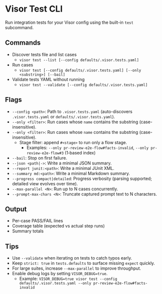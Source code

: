 # Visor Test CLI

Run integration tests for your Visor config using the built-in `test` subcommand.

## Commands

- Discover tests file and list cases
  - `visor test --list [--config defaults/.visor.tests.yaml]`
- Run cases
  - `visor test [--config defaults/.visor.tests.yaml] [--only <substring>] [--bail]`
- Validate tests YAML without running
  - `visor test --validate [--config defaults/.visor.tests.yaml]`

## Flags

- `--config <path>`: Path to `.visor.tests.yaml` (auto-discovers `.visor.tests.yaml` or `defaults/.visor.tests.yaml`).
- `--only <filter>`: Run cases whose `name` contains the substring (case-insensitive).
 - `--only <filter>`: Run cases whose `name` contains the substring (case-insensitive).
   - Stage filter: append `#<stage>` to run only a flow stage.
     - Examples: `--only pr-review-e2e-flow#facts-invalid`, `--only pr-review-e2e-flow#3` (1‑based index)
- `--bail`: Stop on first failure.
- `--json <path|->`: Write a minimal JSON summary.
- `--report junit:<path>`: Write a minimal JUnit XML.
- `--summary md:<path>`: Write a minimal Markdown summary.
- `--progress compact|detailed`: Progress verbosity (parsing supported; detailed view evolves over time).
- `--max-parallel <N>`: Run up to N cases concurrently.
- `--prompt-max-chars <N>`: Truncate captured prompt text to N characters.

## Output

- Per-case PASS/FAIL lines
- Coverage table (expected vs actual step runs)
- Summary totals

## Tips

- Use `--validate` when iterating on tests to catch typos early.
- Keep `strict: true` in `tests.defaults` to surface missing `expect` quickly.
- For large suites, increase `--max-parallel` to improve throughput.
- Enable debug logs by setting `VISOR_DEBUG=true`.
  - Example: `VISOR_DEBUG=true visor test --config defaults/.visor.tests.yaml --only pr-review-e2e-flow#facts-invalid`
